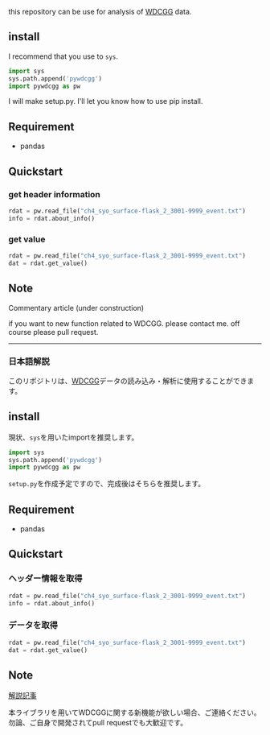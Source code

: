 this repository can be use for analysis of [WDCGG](https://gaw.kishou.go.jp/jp) data.

## install
I recommend that you use to ``sys``.

```python
import sys
sys.path.append('pywdcgg')
import pywdcgg as pw
```

I will make setup.py.
I'll let you know how to use pip install.

## Requirement
- pandas

## Quickstart
### get header information

```python
rdat = pw.read_file("ch4_syo_surface-flask_2_3001-9999_event.txt")
info = rdat.about_info()
```

### get value

```python
rdat = pw.read_file("ch4_syo_surface-flask_2_3001-9999_event.txt")
dat = rdat.get_value()
```

## Note
Commentary article (under construction)

if you want to new function related to WDCGG.
please contact me. off course please pull request.

---
### 日本語解説

このリポジトリは、[WDCGG](https://gaw.kishou.go.jp/jp)データの読み込み・解析に使用することができます。

## install
現状、``sys``を用いたimportを推奨します。

```python
import sys
sys.path.append('pywdcgg')
import pywdcgg as pw
```

``setup.py``を作成予定ですので、完成後はそちらを推奨します。

## Requirement
- pandas

## Quickstart

### ヘッダー情報を取得

```python
rdat = pw.read_file("ch4_syo_surface-flask_2_3001-9999_event.txt")
info = rdat.about_info()
```

### データを取得

```python
rdat = pw.read_file("ch4_syo_surface-flask_2_3001-9999_event.txt")
dat = rdat.get_value()
```

## Note
[解説記事](https://qiita.com/dsduoa31/items/52aa6f2bca6cab7ca5c2)

本ライブラリを用いてWDCGGに関する新機能が欲しい場合、ご連絡ください。
勿論、ご自身で開発されてpull requestでも大歓迎です。
